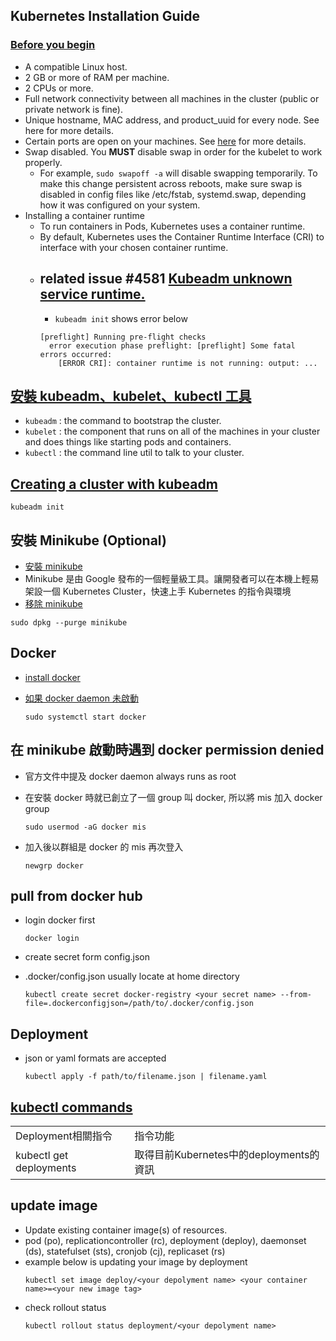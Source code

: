 ## Kubernetes Installation Guide

### [Before you begin](https://kubernetes.io/docs/setup/production-environment/tools/kubeadm/install-kubeadm/#before-you-begin)

- A compatible Linux host.
- 2 GB or more of RAM per machine.
- 2 CPUs or more.
- Full network connectivity between all machines in the cluster (public or private network is fine).
- Unique hostname, MAC address, and product_uuid for every node. See here for more details.
- Certain ports are open on your machines. See [here](https://kubernetes.io/docs/setup/production-environment/tools/kubeadm/install-kubeadm/#check-required-ports) for more details.
- Swap disabled. You **MUST** disable swap in order for the kubelet to work properly.
  - For example, `sudo swapoff -a` will disable swapping temporarily. To make this change persistent across reboots, make sure swap is disabled in config files like /etc/fstab, systemd.swap, depending how it was configured on your system.
- Installing a container runtime
  - To run containers in Pods, Kubernetes uses a container runtime.
  - By default, Kubernetes uses the Container Runtime Interface (CRI) to interface with your chosen container runtime.
  - ## related issue #4581 [Kubeadm unknown service runtime.](https://github.com/containerd/containerd/issues/4581)
    - `kubeadm init` shows error below
    ```
    [preflight] Running pre-flight checks
      error execution phase preflight: [preflight] Some fatal errors occurred:
        [ERROR CRI]: container runtime is not running: output: ...
    ```

## [安裝 kubeadm、kubelet、kubectl 工具](https://kubernetes.io/docs/setup/production-environment/tools/kubeadm/install-kubeadm/#installing-kubeadm-kubelet-and-kubectl)

- `kubeadm` : the command to bootstrap the cluster.
- `kubelet` : the component that runs on all of the machines in your cluster and does things like starting pods and containers.
- `kubectl` : the command line util to talk to your cluster.

## [Creating a cluster with kubeadm](https://kubernetes.io/docs/setup/production-environment/tools/kubeadm/create-cluster-kubeadm/)

```
kubeadm init
```

## 安裝 Minikube (Optional)

- [安裝 minikube](https://minikube.sigs.k8s.io/docs/start/)
- Minikube 是由 Google 發布的一個輕量級工具。讓開發者可以在本機上輕易架設一個 Kubernetes Cluster，快速上手 Kubernetes 的指令與環境
- [移除 minikube](https://stackoverflow.com/questions/66016567/how-to-uninstall-minikube-from-ubuntu-i-get-an-unable-to-load-cached-images-e)

```
sudo dpkg --purge minikube
```

## Docker

- [install docker](https://docs.docker.com/desktop/install/debian/)
- [如果 docker daemon 未啟動](https://docs.docker.com/config/daemon/start/)

  ```
  sudo systemctl start docker
  ```

## 在 minikube 啟動時遇到 docker permission denied

- 官方文件中提及 docker daemon always runs as root
- 在安裝 docker 時就已創立了一個 group 叫 docker, 所以將 mis 加入 docker group

  ```
  sudo usermod -aG docker mis
  ```

- 加入後以群組是 docker 的 mis 再次登入

  ```
  newgrp docker
  ```

## pull from docker hub

- login docker first

  ```
  docker login
  ```

- create secret form config.json
- .docker/config.json usually locate at home directory

  ```
  kubectl create secret docker-registry <your secret name> --from-file=.dockerconfigjson=/path/to/.docker/config.json
  ```

## Deployment

- json or yaml formats are accepted

  ```
  kubectl apply -f path/to/filename.json | filename.yaml
  ```

## [kubectl commands](https://kubernetes.io/docs/reference/generated/kubectl/kubectl-commands#-strong-getting-started-strong-)

<table>
<tr><td>Deployment相關指令</td><td>指令功能</td></tr>
<tr><td>kubectl get deployments</td><td>取得目前Kubernetes中的deployments的資訊</td></tr>
</table>

## update image

- Update existing container image(s) of resources.
- pod (po), replicationcontroller (rc), deployment (deploy), daemonset (ds), statefulset (sts), cronjob (cj), replicaset
  (rs)
- example below is updating your image by deployment
  ```
  kubectl set image deploy/<your depolyment name> <your container name>=<your new image tag>
  ```
- check rollout status
  ```
  kubectl rollout status deployment/<your depolyment name>
  ```
